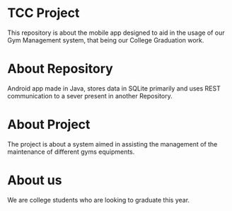 # TCC Project
This repository is about the mobile app designed to aid in the usage of our Gym Management system, that being our College Graduation work.
# About Repository
Android app made in Java, stores data in SQLite primarily and uses REST communication to a sever present in another Repository.
# About Project
The project is about a system aimed in assisting the management of the maintenance of different gyms equipments.
# About us
We are college students who are looking to graduate this year.
